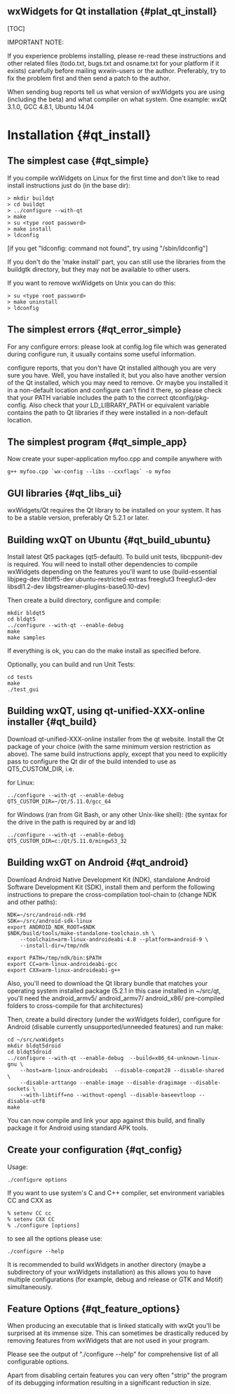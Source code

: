 wxWidgets for Qt installation          {#plat_qt_install}
-----------------------------

[TOC]

IMPORTANT NOTE:

  If you experience problems installing, please re-read these
  instructions and other related files (todo.txt, bugs.txt and
  osname.txt for your platform if it exists) carefully before
  mailing wxwin-users or the author. Preferably, try to fix the
  problem first and then send a patch to the author.

  When sending bug reports tell us what version of wxWidgets you are
  using (including the beta) and what compiler on what system. One
  example: wxQt 3.1.0, GCC 4.8.1, Ubuntu 14.04

Installation                           {#qt_install}
============

The simplest case                      {#qt_simple}
-------------------

If you compile wxWidgets on Linux for the first time and don't like to read
install instructions just do (in the base dir):

    > mkdir buildqt
    > cd buildqt
    > ../configure --with-qt
    > make
    > su <type root password>
    > make install
    > ldconfig

[if you get "ldconfig: command not found", try using "/sbin/ldconfig"]

If you don't do the 'make install' part, you can still use the libraries from
the buildgtk directory, but they may not be available to other users.

If you want to remove wxWidgets on Unix you can do this:

    > su <type root password>
    > make uninstall
    > ldconfig

The simplest errors                    {#qt_error_simple}
---------------------

For any configure errors: please look at config.log file which was generated
during configure run, it usually contains some useful information.

configure reports, that you don't have Qt  installed although you are very
sure you have. Well, you have installed it, but you also have another
version of the Qt installed, which you may need to remove. Or maybe you
installed it in a non-default location and configure can't find it there,
so please check that your PATH variable includes the path to the correct
qtconfig/pkg-config. Also check that your LD_LIBRARY_PATH or equivalent
variable contains the path to Qt libraries if they were installed in a
non-default location.

The simplest program                   {#qt_simple_app}
----------------------

Now create your super-application myfoo.cpp and compile anywhere with

    g++ myfoo.cpp `wx-config --libs --cxxflags` -o myfoo

GUI libraries                          {#qt_libs_ui}
---------------

wxWidgets/Qt requires the Qt library to be installed on your system. It has
to be a stable version, preferably Qt 5.2.1 or later.

Building wxQT on Ubuntu                {#qt_build_ubuntu}
-------------------------

Install latest Qt5 packages (qt5-default). To build unit tests, libcppunit-dev
is required. You will need to install other dependencies to compile wxWidgets
depending on the features you'll want to use (build-essential libjpeg-dev
libtiff5-dev ubuntu-restricted-extras freeglut3 freeglut3-dev libsdl1.2-dev
libgstreamer-plugins-base0.10-dev)


Then create a build directory, configure and compile:

    mkdir bldqt5
    cd bldqt5
    ../configure --with-qt --enable-debug
    make
    make samples

If everything is ok, you can do the make install as specified before.

Optionally, you can build and run Unit Tests:

    cd tests
    make
    ./test_gui

Building wxQT, using qt-unified-XXX-online installer {#qt_build}
------------------------------------------------------

Download qt-unified-XXX-online installer from the qt website.
Install the Qt package of your choice (with the same minimum version
restriction as above).
The same build instructions apply, except that you need to explicitly pass
to configure the Qt dir of the build intended to use as QT5_CUSTOM_DIR, i.e.

for Linux:

    ../configure --with-qt --enable-debug QT5_CUSTOM_DIR=~/Qt/5.11.0/gcc_64

for Windows (ran from Git Bash, or any other Unix-like shell):
(the syntax for the drive in the path is required by ar and ld)

    ../configure --with-qt --enable-debug QT5_CUSTOM_DIR=c:/Qt/5.11.0/mingw53_32

Building wxGT on Android               {#qt_android}
--------------------------

Download Android Native Development Kit (NDK), standalone Android Software
Development Kit (SDK), install them and perform the following instructions to
prepare the cross-compilation tool-chain to (change NDK and other paths):

    NDK=~/src/android-ndk-r9d
    SDK=~/src/android-sdk-linux
    export ANDROID_NDK_ROOT=$NDK
    $NDK/build/tools/make-standalone-toolchain.sh \
        --toolchain=arm-linux-androideabi-4.8 --platform=android-9 \
        --install-dir=/tmp/ndk

    export PATH=/tmp/ndk/bin:$PATH
    export CC=arm-linux-androideabi-gcc
    export CXX=arm-linux-androideabi-g++


Also, you'll need to download the Qt library bundle that matches your operating
system installed package (5.2.1 in this case installed in ~/src/qt, you'll need
the android_armv5/ android_armv7/ android_x86/ pre-compiled folders to
cross-compile for that architectures)

Then, create a build directory (under the wxWidgets folder), configure for
Android (disable currently unsupported/unneeded features) and run make:

    cd ~/src/wxWidgets
    mkdir bldqt5droid
    cd bldqt5droid
    ../configure --with-qt --enable-debug  --build=x86_64-unknown-linux-gnu \
        --host=arm-linux-androideabi  --disable-compat28 --disable-shared \
        --disable-arttango --enable-image --disable-dragimage --disable-sockets \
        --with-libtiff=no --without-opengl --disable-baseevtloop --disable-utf8
    make

You can now compile and link your app against this build, and finally
package it for Android using standard APK tools.

Create your configuration              {#qt_config}
---------------------------

Usage:

    ./configure options

If you want to use system's C and C++ compiler,
set environment variables CC and CXX as

    % setenv CC cc
    % setenv CXX CC
    % ./configure [options]

to see all the options please use:

    ./configure --help

It is recommended to build wxWidgets in another directory (maybe a
subdirectory of your wxWidgets installation) as this allows you to
have multiple configurations (for example, debug and release or GTK
and Motif) simultaneously.

Feature Options                        {#qt_feature_options}
-----------------

When producing an executable that is linked statically with wxQt
you'll be surprised at its immense size. This can sometimes be
drastically reduced by removing features from wxWidgets that
are not used in your program.

Please see the output of "./configure --help" for comprehensive list
of all configurable options.

Apart from disabling certain features you can very often "strip"
the program of its debugging information resulting in a significant
reduction in size.
